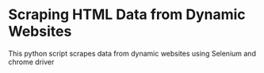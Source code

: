 # Scraping HTML Data from Dynamic Websites
This python script scrapes data from dynamic websites using Selenium and chrome driver
